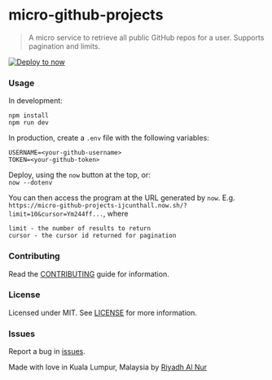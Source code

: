 micro-github-projects
=================
> A micro service to retrieve all public GitHub repos for a user. Supports pagination and limits.  

[![Deploy to now](https://deploy.now.sh/static/button.svg)](https://deploy.now.sh/?repo=https://github.com/riyadhalnur/micro-github-projects&env=USERNAME&env=TOKEN)  

### Usage  
In development:  
```shell
npm install
npm run dev
```  

In production, create a `.env` file with the following variables:  
```shell
USERNAME=<your-github-username>
TOKEN=<your-github-token>
```  

Deploy, using the `now` button at the top, or:  
`now --dotenv`  

You can then access the program at the URL generated by `now`. E.g. `https://micro-github-projects-ijcunthall.now.sh/?limit=10&cursor=Ym244ff...`, where  
```
limit - the number of results to return
cursor - the cursor id returned for pagination
```  

### Contributing  
Read the [CONTRIBUTING](CONTRIBUTING.md) guide for information.  

### License  
Licensed under MIT. See [LICENSE](LICENSE) for more information.  

### Issues  
Report a bug in [issues](https://github.com/riyadhalnur/micro-github-projects/issues).   

Made with love in Kuala Lumpur, Malaysia by [Riyadh Al Nur](https://verticalaxisbd.com)
